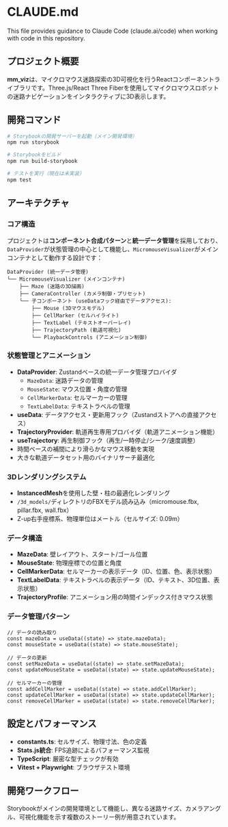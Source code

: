 # CLAUDE.md

This file provides guidance to Claude Code (claude.ai/code) when working with code in this repository.

## プロジェクト概要

**mm_viz**は、マイクロマウス迷路探索の3D可視化を行うReactコンポーネントライブラリです。Three.js/React Three Fiberを使用してマイクロマウスロボットの迷路ナビゲーションをインタラクティブに3D表示します。

## 開発コマンド

```bash
# Storybookの開発サーバーを起動（メイン開発環境）
npm run storybook

# Storybookをビルド
npm run build-storybook

# テストを実行（現在は未実装）
npm test
```

## アーキテクチャ

### コア構造
プロジェクトは**コンポーネント合成パターン**と**統一データ管理**を採用しており、`DataProvider`が状態管理の中心として機能し、`MicromouseVisualizer`がメインコンテナとして動作する設計です：

```
DataProvider (統一データ管理)
└── MicromouseVisualizer (メインコンテナ)
    ├── Maze (迷路の3D描画)
    ├── CameraController (カメラ制御・プリセット)
    └── 子コンポーネント (useDataフック経由でデータアクセス):
        ├── Mouse (3Dマウスモデル)
        ├── CellMarker (セルハイライト)
        ├── TextLabel (テキストオーバーレイ)
        ├── TrajectoryPath (軌道可視化)
        └── PlaybackControls (アニメーション制御)
```

### 状態管理とアニメーション
- **DataProvider**: Zustandベースの統一データ管理プロバイダ
  - `MazeData`: 迷路データの管理
  - `MouseState`: マウス位置・角度の管理
  - `CellMarkerData`: セルマーカーの管理
  - `TextLabelData`: テキストラベルの管理
- **useData**: データアクセス・更新用フック（Zustandストアへの直接アクセス）
- **TrajectoryProvider**: 軌道再生専用プロバイダ（軌道アニメーション機能）
- **useTrajectory**: 再生制御フック（再生/一時停止/シーク/速度調整）
- 時間ベースの補間により滑らかなマウス移動を実現
- 大きな軌道データセット用のバイナリサーチ最適化

### 3Dレンダリングシステム
- **InstancedMesh**を使用した壁・柱の最適化レンダリング
- `/3d_models/`ディレクトリのFBXモデル読み込み（micromouse.fbx, pillar.fbx, wall.fbx）
- Z-up右手座標系、物理単位はメートル（セルサイズ: 0.09m）

### データ構造
- **MazeData**: 壁レイアウト、スタート/ゴール位置
- **MouseState**: 物理座標での位置と角度
- **CellMarkerData**: セルマーカーの表示データ（ID、位置、色、表示状態）
- **TextLabelData**: テキストラベルの表示データ（ID、テキスト、3D位置、表示状態）
- **TrajectoryProfile**: アニメーション用の時間インデックス付きマウス状態

### データ管理パターン
```tsx
// データの読み取り
const mazeData = useData((state) => state.mazeData);
const mouseState = useData((state) => state.mouseState);

// データの更新
const setMazeData = useData((state) => state.setMazeData);
const updateMouseState = useData((state) => state.updateMouseState);

// セルマーカーの管理
const addCellMarker = useData((state) => state.addCellMarker);
const updateCellMarker = useData((state) => state.updateCellMarker);
const removeCellMarker = useData((state) => state.removeCellMarker);
```

## 設定とパフォーマンス
- **constants.ts**: セルサイズ、物理寸法、色の定義
- **Stats.js統合**: FPS追跡によるパフォーマンス監視
- **TypeScript**: 厳密な型チェックが有効
- **Vitest + Playwright**: ブラウザテスト環境

## 開発ワークフロー
Storybookがメインの開発環境として機能し、異なる迷路サイズ、カメラアングル、可視化機能を示す複数のストーリー例が用意されています。
